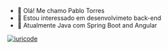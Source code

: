 - 👋 Olá! Me chamo Pablo Torres
- 👀 Estou interessado em desenvolvimeto back-end
- 🌱 Atualmente Java com Spring Boot and Angular


[![iuricode](https://github-readme-stats.vercel.app/api/top-langs/?username=pbtorres&hide=html&layout=compact&theme=default)](https://github.com/anuraghazra/github-readme-stats)
